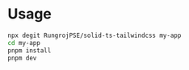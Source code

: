 # Usage

```bash
npx degit RungrojPSE/solid-ts-tailwindcss my-app
cd my-app
pnpm install
pnpm dev

```
